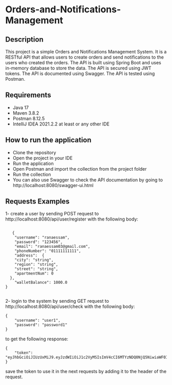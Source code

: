 # Orders-and-Notifications-Management

## Description
This project is a simple Orders and Notifications Management System. It is a RESTful API that allows users to create orders and send notifications to the users who created the orders. The API is built using Spring Boot and uses in-memory  database to store the data. The API is secured using  JWT tokens. The API is documented using Swagger. The API is tested using Postman.

## Requirements
* Java 17
* Maven 3.8.2
* Postman 8.12.5
* IntelliJ IDEA 2021.2.2 at least or any other IDE

## How to run the application
* Clone the repository
* Open the project in your IDE
* Run the application
* Open Postman and import the collection from the project folder
* Run the collection
* You can also use Swagger to check the API documentation by going to http://localhost:8080/swagger-ui.html 


## Requests Examples
1- create a user by sending POST request to http://localhost:8080/api/user/register with the following body:
```

   {
    "username": "ranaessam",
    "password": "123456",
    "email": "ranaessam03@gmail.com",
    "phoneNumber": "01111111111",
    "address":  {
    "city": "string",
    "region": "string",
    "street": "string",
    "apartmentNum": 0
  },
    "walletBalance": 1000.0
}


```

2- login to the system by sending GET request to http://localhost:8080/api/user/check with the following body:
```
{
    "username": "user1",
    "password": "password1"
}
```
to get the following response:
```
{
    "token": "eyJhbGciOiJIUzUxMiJ9.eyJzdWIiOiJ1c2VyMSIsImV4cCI6MTYzNDQ0NjQ5NiwiaWF0IjoxN"
}
```
save the token to use it in the next requests by adding it to the header of the request.





